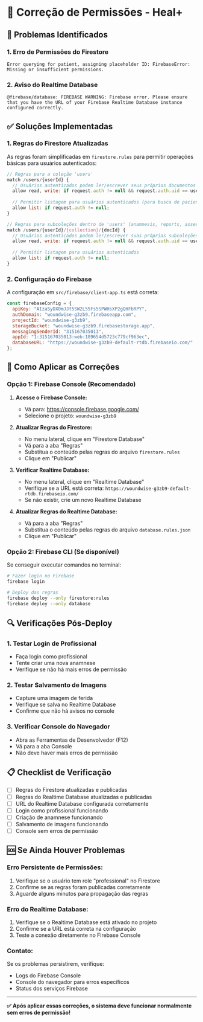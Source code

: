 # 🔧 Correção de Permissões - Heal+

## 🚨 Problemas Identificados

### 1. **Erro de Permissões do Firestore**
```
Error querying for patient, assigning placeholder ID: FirebaseError: Missing or insufficient permissions.
```

### 2. **Aviso do Realtime Database**
```
@firebase/database: FIREBASE WARNING: Firebase error. Please ensure that you have the URL of your Firebase Realtime Database instance configured correctly.
```

## ✅ Soluções Implementadas

### 1. **Regras do Firestore Atualizadas**

As regras foram simplificadas em `firestore.rules` para permitir operações básicas para usuários autenticados:

```javascript
// Regras para a coleção 'users'
match /users/{userId} {
  // Usuários autenticados podem ler/escrever seus próprios documentos
  allow read, write: if request.auth != null && request.auth.uid == userId;
  
  // Permitir listagem para usuários autenticados (para busca de pacientes)
  allow list: if request.auth != null;
}

// Regras para subcoleções dentro de 'users' (anamnesis, reports, assessments, etc.)
match /users/{userId}/{collection}/{docId} {
  // Usuários autenticados podem ler/escrever suas próprias subcoleções
  allow read, write: if request.auth != null && request.auth.uid == userId;
  
  // Permitir listagem para usuários autenticados
  allow list: if request.auth != null;
}
```

### 2. **Configuração do Firebase**

A configuração em `src/firebase/client-app.ts` está correta:

```javascript
const firebaseConfig = {
  apiKey: "AIzaSyDX0mJJt5SW2L55Fs5SPWHsXP2gQHFbRPY",
  authDomain: "woundwise-g3zb9.firebaseapp.com",
  projectId: "woundwise-g3zb9",
  storageBucket: "woundwise-g3zb9.firebasestorage.app",
  messagingSenderId: "315167035013",
  appId: "1:315167035013:web:189654d5723c779cf963ec",
  databaseURL: "https://woundwise-g3zb9-default-rtdb.firebaseio.com/"
};
```

## 🚀 Como Aplicar as Correções

### **Opção 1: Firebase Console (Recomendado)**

1. **Acesse o Firebase Console:**
   - Vá para: https://console.firebase.google.com/
   - Selecione o projeto: `woundwise-g3zb9`

2. **Atualizar Regras do Firestore:**
   - No menu lateral, clique em "Firestore Database"
   - Vá para a aba "Regras"
   - Substitua o conteúdo pelas regras do arquivo `firestore.rules`
   - Clique em "Publicar"

3. **Verificar Realtime Database:**
   - No menu lateral, clique em "Realtime Database"
   - Verifique se a URL está correta: `https://woundwise-g3zb9-default-rtdb.firebaseio.com/`
   - Se não existir, crie um novo Realtime Database

4. **Atualizar Regras do Realtime Database:**
   - Vá para a aba "Regras"
   - Substitua o conteúdo pelas regras do arquivo `database.rules.json`
   - Clique em "Publicar"

### **Opção 2: Firebase CLI (Se disponível)**

Se conseguir executar comandos no terminal:

```bash
# Fazer login no Firebase
firebase login

# Deploy das regras
firebase deploy --only firestore:rules
firebase deploy --only database
```

## 🔍 Verificações Pós-Deploy

### 1. **Testar Login de Profissional**
- Faça login como profissional
- Tente criar uma nova anamnese
- Verifique se não há mais erros de permissão

### 2. **Testar Salvamento de Imagens**
- Capture uma imagem de ferida
- Verifique se salva no Realtime Database
- Confirme que não há avisos no console

### 3. **Verificar Console do Navegador**
- Abra as Ferramentas de Desenvolvedor (F12)
- Vá para a aba Console
- Não deve haver mais erros de permissão

## 📋 Checklist de Verificação

- [ ] Regras do Firestore atualizadas e publicadas
- [ ] Regras do Realtime Database atualizadas e publicadas
- [ ] URL do Realtime Database configurada corretamente
- [ ] Login como profissional funcionando
- [ ] Criação de anamnese funcionando
- [ ] Salvamento de imagens funcionando
- [ ] Console sem erros de permissão

## 🆘 Se Ainda Houver Problemas

### **Erro Persistente de Permissões:**
1. Verifique se o usuário tem role "professional" no Firestore
2. Confirme se as regras foram publicadas corretamente
3. Aguarde alguns minutos para propagação das regras

### **Erro do Realtime Database:**
1. Verifique se o Realtime Database está ativado no projeto
2. Confirme se a URL está correta na configuração
3. Teste a conexão diretamente no Firebase Console

### **Contato:**
Se os problemas persistirem, verifique:
- Logs do Firebase Console
- Console do navegador para erros específicos
- Status dos serviços Firebase

---

**✅ Após aplicar essas correções, o sistema deve funcionar normalmente sem erros de permissão!**
